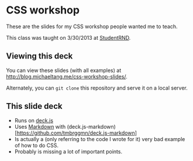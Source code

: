 # CSS workshop

These are the slides for my CSS workshop people wanted me to teach.

This class was taught on 3/30/2013 at [StudentRND](http://www.studentrnd.org/).

## Viewing this deck

You can view these slides (with all examples) at <http://blog.michaeltang.me/css-workshop-slides/>.

Alternately, you can `git clone` this repository and serve it on a local server.

## This slide deck

* Runs on [deck.js](http://imakewebthings.com/deck.js/)
* Uses [Markdown](http://daringfireball.net/projects/markdown/) with (deck.js-markdown)[https://github.com/tmbrggmn/deck.js-markdown]
* Is actually a (only referring to the code I wrote for it) very bad example of how to do CSS.
* Probably is missing a lot of important points.